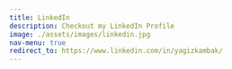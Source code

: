 ```yaml
---
title: LinkedIn
description: Checkout my LinkedIn Profile
image: ./assets/images/linkedin.jpg
nav-menu: true
redirect_to: https://www.linkedin.com/in/yagizkambak/
---
```


